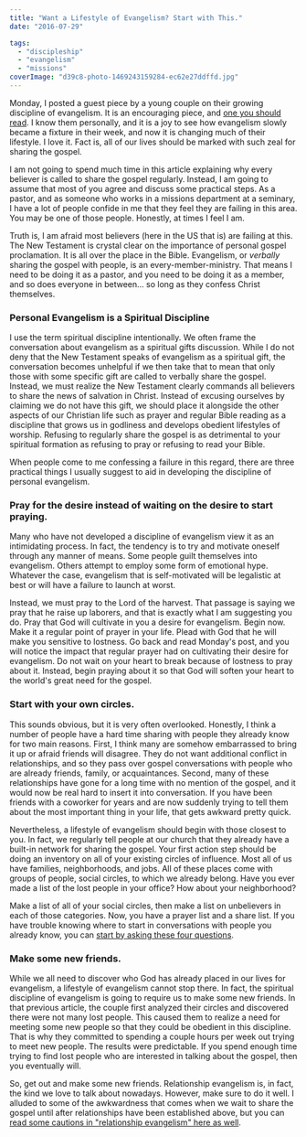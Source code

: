 ```yaml
---
title: "Want a Lifestyle of Evangelism? Start with This."
date: "2016-07-29"

tags: 
  - "discipleship"
  - "evangelism"
  - "missions"
coverImage: "d39c8-photo-1469243159284-ec62e27ddffd.jpg"
---
```


Monday, I posted a guest piece by a young couple on their growing discipline of evangelism. It is an encouraging piece, and [one you should read](http://blog.keelancook.com/2016/07/one-couples-journey-to-a-lifestyle-of-evangelism-and-how-you-can-get-there.html). I know them personally, and it is a joy to see how evangelism slowly became a fixture in their week, and now it is changing much of their lifestyle. I love it. Fact is, all of our lives should be marked with such zeal for sharing the gospel.

I am not going to spend much time in this article explaining why every believer is called to share the gospel regularly. Instead, I am going to assume that most of you agree and discuss some practical steps. As a pastor, and as someone who works in a missions department at a seminary, I have a lot of people confide in me that they feel they are failing in this area. You may be one of those people. Honestly, at times I feel I am.

Truth is, I am afraid most believers (here in the US that is) are failing at this. The New Testament is crystal clear on the importance of personal gospel proclamation. It is all over the place in the Bible. Evangelism, or _verbally_ sharing the gospel with people, is an every-member-ministry. That means I need to be doing it as a pastor, and you need to be doing it as a member, and so does everyone in between... so long as they confess Christ themselves.

### Personal Evangelism is a Spiritual Discipline

I use the term spiritual discipline intentionally. We often frame the conversation about evangelism as a spiritual gifts discussion. While I do not deny that the New Testament speaks of evangelism as a spiritual gift, the conversation becomes unhelpful if we then take that to mean that only those with some specific gift are called to verbally share the gospel. Instead, we must realize the New Testament clearly commands all believers to share the news of salvation in Christ. Instead of excusing ourselves by claiming we do not have this gift, we should place it alongside the other aspects of our Christian life such as prayer and regular Bible reading as a discipline that grows us in godliness and develops obedient lifestyles of worship. Refusing to regularly share the gospel is as detrimental to your spiritual formation as refusing to pray or refusing to read your Bible.

When people come to me confessing a failure in this regard, there are three practical things I usually suggest to aid in developing the discipline of personal evangelism.

### Pray for the desire instead of waiting on the desire to start praying.

Many who have not developed a discipline of evangelism view it as an intimidating process. In fact, the tendency is to try and motivate oneself through any manner of means. Some people guilt themselves into evangelism. Others attempt to employ some form of emotional hype. Whatever the case, evangelism that is self-motivated will be legalistic at best or will have a failure to launch at worst.

Instead, we must pray to the Lord of the harvest. That passage is saying we pray that he raise up laborers, and that is exactly what I am suggesting you do. Pray that God will cultivate in you a desire for evangelism. Begin now. Make it a regular point of prayer in your life. Plead with God that he will make you sensitive to lostness. Go back and read Monday's post, and you will notice the impact that regular prayer had on cultivating their desire for evangelism. Do not wait on your heart to break because of lostness to pray about it. Instead, begin praying about it so that God will soften your heart to the world's great need for the gospel.

### Start with your own circles.

This sounds obvious, but it is very often overlooked. Honestly, I think a number of people have a hard time sharing with people they already know for two main reasons. First, I think many are somehow embarrassed to bring it up or afraid friends will disagree. They do not want additional conflict in relationships, and so they pass over gospel conversations with people who are already friends, family, or acquaintances. Second, many of these relationships have gone for a long time with no mention of the gospel, and it would now be real hard to insert it into conversation. If you have been friends with a coworker for years and are now suddenly trying to tell them about the most important thing in your life, that gets awkward pretty quick.

Nevertheless, a lifestyle of evangelism should begin with those closest to you. In fact, we regularly tell people at our church that they already have a built-in network for sharing the gospel. Your first action step should be doing an inventory on all of your existing circles of influence. Most all of us have families, neighborhoods, and jobs. All of these places come with groups of people, social circles, to which we already belong. Have you ever made a list of the lost people in your office? How about your neighborhood?

Make a list of all of your social circles, then make a list on unbelievers in each of those categories. Now, you have a prayer list and a share list. If you have trouble knowing where to start in conversations with people you already know, you can [start by asking these four questions](http://blog.keelancook.com/2016/04/how-to-ask-someone-about-their-religion-and-actually-discover-what-they-really-believe.html).

### Make some new friends.

While we all need to discover who God has already placed in our lives for evangelism, a lifestyle of evangelism cannot stop there. In fact, the spiritual discipline of evangelism is going to require us to make some new friends. In that previous article, the couple first analyzed their circles and discovered there were not many lost people. This caused them to realize a need for meeting some new people so that they could be obedient in this discipline. That is why they committed to spending a couple hours per week out trying to meet new people. The results were predictable. If you spend enough time trying to find lost people who are interested in talking about the gospel, then you eventually will.

So, get out and make some new friends. Relationship evangelism is, in fact, the kind we love to talk about nowadays. However, make sure to do it well. I alluded to some of the awkwardness that comes when we wait to share the gospel until after relationships have been established above, but you can [read some cautions in "relationship evangelism" here as well](http://blog.keelancook.com/2015/09/a-word-of-caution-concerning-relationship-evangelism.html).
